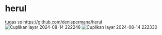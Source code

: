 # herul
tugas sp
https://github.com/denispermana/herul
![Cuplikan layar 2024-08-14 222248](https://github.com/user-attachments/assets/6e7577ed-6b53-4ab1-85b0-cef4827fd7e9)
![Cuplikan layar 2024-08-14 222330](https://github.com/user-attachments/assets/f679c84a-cf17-47a3-88e6-0ba5aa7ea6b3)
